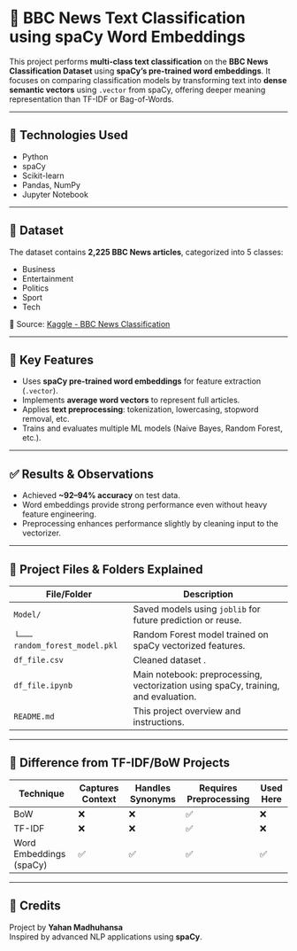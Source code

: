 # 🧠 BBC News Text Classification using spaCy Word Embeddings

This project performs **multi-class text classification** on the **BBC News Classification Dataset** using **spaCy’s pre-trained word embeddings**. It focuses on comparing classification models by transforming text into **dense semantic vectors** using `.vector` from spaCy, offering deeper meaning representation than TF-IDF or Bag-of-Words.

---

## 🔧 Technologies Used

- Python  
- spaCy  
- Scikit-learn  
- Pandas, NumPy  
- Jupyter Notebook  

---

## 📁 Dataset

The dataset contains **2,225 BBC News articles**, categorized into 5 classes:

- Business  
- Entertainment  
- Politics  
- Sport  
- Tech  

📌 Source: [Kaggle - BBC News Classification](https://www.kaggle.com/datasets/sunilthite/text-document-classification-dataset)

---

## 📌 Key Features

- Uses **spaCy pre-trained word embeddings** for feature extraction (`.vector`).
- Implements **average word vectors** to represent full articles.
- Applies **text preprocessing**: tokenization, lowercasing, stopword removal, etc.
- Trains and evaluates multiple ML models (Naive Bayes, Random Forest, etc.).

---

## ✅ Results & Observations

- Achieved **~92–94% accuracy** on test data.
- Word embeddings provide strong performance even without heavy feature engineering.
- Preprocessing enhances performance slightly by cleaning input to the vectorizer.

---

## 📁 Project Files & Folders Explained

| File/Folder | Description |
|-------------|-------------|
| `Model/` | Saved models using `joblib` for future prediction or reuse. |
| └── `random_forest_model.pkl` | Random Forest model trained on spaCy vectorized features. |
| `df_file.csv` | Cleaned dataset . |
| `df_file.ipynb` | Main notebook: preprocessing, vectorization using spaCy, training, and evaluation. |
| `README.md` | This project overview and instructions. |

---

## 🤖 Difference from TF-IDF/BoW Projects

| Technique                  | Captures Context | Handles Synonyms | Requires Preprocessing | Used Here |
|---------------------------|------------------|------------------|------------------------|-----------|
| BoW                       | ❌                | ❌                | ✅                     | ❌        |
| TF-IDF                    | ❌                | ❌                | ✅                     | ❌        |
| Word Embeddings (spaCy)   | ✅                | ✅                | ✅                     | ✅        |

---

## 🙌 Credits

Project by **Yahan Madhuhansa**  
Inspired by advanced NLP applications using **spaCy**.
